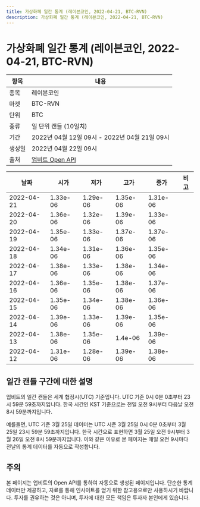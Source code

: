 ```yaml
---
title: 가상화폐 일간 통계 (레이븐코인, 2022-04-21, BTC-RVN)
description: 가상화폐 일간 통계 (레이븐코인, 2022-04-21, BTC-RVN)
---
```



가상화폐 일간 통계 (레이븐코인, 2022-04-21, BTC-RVN)
===

|항목|내용|
|--|--|
|종목|레이븐코인|
|마켓|BTC-RVN|
|단위|BTC|
|종류|일 단위 캔들 (10일치)|
|기간|2022년 04월 12일 09시 - 2022년 04월 21일 09시|
|생성일|2022년 04월 22일 09시|
|출처|[업비트 Open API](https://docs.upbit.com)|


|날짜|시가|저가|고가|종가|비고|
|--|--|--|--|--|--|
|2022-04-21|1.33e-06|1.29e-06|1.35e-06|1.31e-06|    |
|2022-04-20|1.36e-06|1.32e-06|1.39e-06|1.33e-06|    |
|2022-04-19|1.35e-06|1.33e-06|1.37e-06|1.37e-06|    |
|2022-04-18|1.34e-06|1.31e-06|1.36e-06|1.35e-06|    |
|2022-04-17|1.38e-06|1.33e-06|1.38e-06|1.34e-06|    |
|2022-04-16|1.36e-06|1.35e-06|1.38e-06|1.37e-06|    |
|2022-04-15|1.35e-06|1.34e-06|1.38e-06|1.36e-06|    |
|2022-04-14|1.39e-06|1.33e-06|1.39e-06|1.35e-06|    |
|2022-04-13|1.38e-06|1.35e-06|1.4e-06|1.39e-06|    |
|2022-04-12|1.31e-06|1.28e-06|1.39e-06|1.38e-06|    |


일간 캔들 구간에 대한 설명
---


업비트의 일간 캔들은 세계 협정시(UTC) 기준입니다. 
UTC 기준 0시 0분 0초부터 23시 59분 59초까지입니다. 
한국 시간인 KST 기준으로는 전일 오전 9시부터 다음날 오전 8시 59분까지입니다. 


예를들면, UTC 기준 3월 25일 데이터는 UTC 시준 3월 25일 0시 0분 0초부터 3월 25일 23시 59분 59초까지입니다. 
한국 시간으로 표현하면 3월 25일 오전 9시부터 3월 26일 오전 8시 59분까지입니다. 
이와 같은 이유로 본 페이지는 매일 오전 9시마다 전날의 통계 데이터를 자동으로 작성합니다. 


주의
---


본 페이지는 업비트의 Open API를 통하여 자동으로 생성된 페이지입니다. 
단순한 통계 데이터만 제공하고, 자료를 통해 인사이트를 얻기 위한 참고용으로만 사용하시기 바랍니다. 
투자를 권유하는 것은 아니며, 투자에 대한 모든 책임은 투자자 본인에게 있습니다. 
